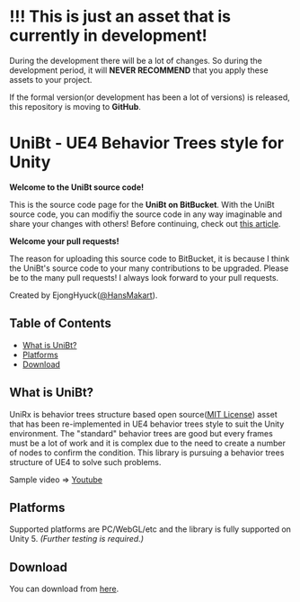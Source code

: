 # !!! This is just an asset that is currently in development!
During the development there will be a lot of changes.
So during the development period, it will **NEVER RECOMMEND** that you apply these assets to your project.

If the formal version(or development has been a lot of versions) is released, this repository is moving to **GitHub**.


# UniBt - UE4 Behavior Trees style for Unity
**Welcome to the UniBt source code!**

This is the source code page for the **UniBt on BitBucket**.
With the UniBt source code, you can modifiy the source code in any way imaginable and share your changes with others!
Before continuing, check out [this article](#what-is-unibt).

**Welcome your pull requests!**

The reason for uploading this source code to BitBucket, it is because I think the UniBt's source code to your many contributions to be upgraded.
Please be to the many pull requests!
I always look forward to your pull requests.

Created by EjongHyuck([@HansMakart](https://twitter.com/HansMakart)).


## Table of Contents
- [What is UniBt?](#what-is-unibt)
- [Platforms](#platforms)
- [Download](#download)


## What is UniBt?
UniRx is behavior trees structure based open source([MIT License](https://en.wikipedia.org/wiki/MIT_License)) asset that has been re-implemented in UE4 behavior trees style to suit the Unity environment.
The "standard" behavior trees are good but every frames must be a lot of work and it is complex due to the need to create a number of nodes to confirm the condition.
This library is pursuing a behavior trees structure of UE4 to solve such problems.

Sample video => [Youtube](https://www.youtube.com/watch?v=vBdgVHykTO8)


## Platforms
Supported platforms are PC/WebGL/etc and the library is fully supported on Unity 5. *(Further testing is required.)*


## Download
You can download from [here](https://bitbucket.org/ejonghyuck/unitybehaviortree/src/ff163fd6eb69c7d7170734ccad24e4781c8d8306/Packages/UniBt.v.0.1.2.unitypackage?at=master).